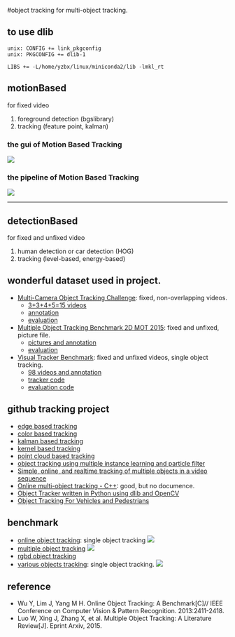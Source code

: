 #object tracking
for multi-object tracking.

## to use dlib
```
unix: CONFIG += link_pkgconfig
unix: PKGCONFIG += dlib-1

LIBS += -L/home/yzbx/linux/miniconda2/lib -lmkl_rt
```

## motionBased
for fixed video
1. foreground detection (bgslibrary)
2. tracking (feature point, kalman)

### the gui of Motion Based Tracking
![](GUI.jpg)
### the pipeline of Motion Based Tracking
![](program.png)

---

## detectionBased
for fixed and unfixed video
1. human detection or car detection (HOG)
2. tracking (level-based, energy-based)

## wonderful dataset used in project.
- [Multi-Camera Object Tracking Challenge](mct.idealtest.org/Datasets.html): fixed, non-overlapping videos.
  - [3+3+4+5=15 videos](mct.idealtest.org/Datasets.html)
  - [annotation](mct.idealtest.org/file/annotation_files.rar)
  - [evaluation](mct.idealtest.org/file/MCT_Evaluation_Kit.rar)
- [Multiple Object Tracking Benchmark 2D MOT 2015](https://motchallenge.net): fixed and unfixed, picture file.
  - [pictures and annotation](https://motchallenge.net/data/2DMOT2015.zip)
  - [evaluation](https://motchallenge.net/data/devkit.zip)
- [Visual Tracker Benchmark](cvlab.hanyang.ac.kr/tracker_benchmark): fixed and unfixed videos, single object tracking.
  - [98 videos and annotation](cvlab.hanyang.ac.kr/tracker_benchmark/datasets.html)
  - [tracker code](cvlab.hanyang.ac.kr/tracker_benchmark/v1.0/tracker_benchmark_v1.0.zip)
  - [evaluation code](cvlab.hanyang.ac.kr/tracker_benchmark/v1.0/rstEval.zip)

## github tracking project
- [edge based tracking](https://github.com/CognitiveRobotics/object_tracking_2D)
- [color based tracking](https://github.com/akaifi/MultiObjectTrackingBasedOnColor)
- [kalman based tracking](https://github.com/sariyanidi/kalman-object-tracking)
- [kernel based tracking](https://github.com/gpsinghsandhu/Kernel-Based-Object-Tracking)
- [point cloud based tracking](https://github.com/hojonathanho/tracking)
- [object tracking using multiple instance learning and particle filter](https://github.com/qqibrow/simple-object-tracking)
- [Simple, online, and realtime tracking of multiple objects in a video sequence](https://github.com/abewley/sort)
- [Online multi-object tracking - C++](https://github.com/safeng/Online_Adaptive_Multi-Object_Tracking): good, but no documence.
- [Object Tracker written in Python using dlib and OpenCV](https://github.com/bikz05/object-tracker)
- [Object Tracking For Vehicles and Pedestrians](https://github.com/youxiamotors/object-tracking)

## benchmark
- [online object tracking](http://cvlab.hanyang.ac.kr/tracker_benchmark/datasets.html): single object tracking
![](obt.png)
- [multiple object tracking](https://motchallenge.net/)
![](mot.png)
- [rgbd object tracking](http://tracking.cs.princeton.edu/)
- [various objects tracking](http://www.votchallenge.net/vot2014/dataset.html): single object tracking.
![](vot.png)


## reference
- Wu Y, Lim J, Yang M H. Online Object Tracking: A Benchmark[C]// IEEE Conference on Computer Vision & Pattern Recognition. 2013:2411-2418.
- Luo W, Xing J, Zhang X, et al. Multiple Object Tracking: A Literature Review[J]. Eprint Arxiv, 2015.
